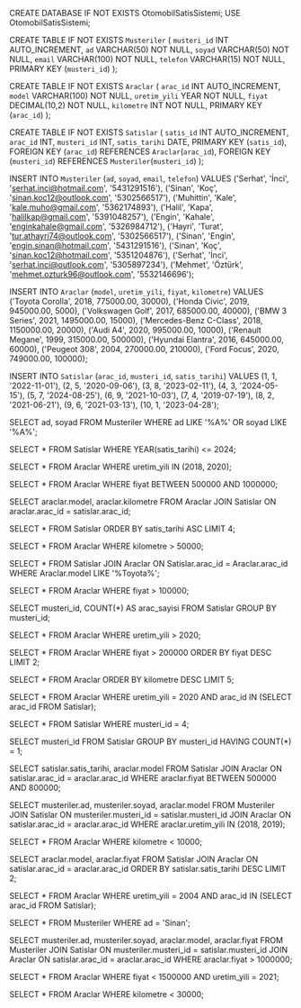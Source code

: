 CREATE DATABASE IF NOT EXISTS OtomobilSatisSistemi;
USE OtomobilSatisSistemi;

CREATE TABLE IF NOT EXISTS `Musteriler` (
    `musteri_id` INT AUTO_INCREMENT,
    `ad` VARCHAR(50) NOT NULL,
    `soyad` VARCHAR(50) NOT NULL,
    `email` VARCHAR(100) NOT NULL,
    `telefon` VARCHAR(15) NOT NULL,
    PRIMARY KEY (`musteri_id`)
);

CREATE TABLE IF NOT EXISTS `Araclar` (
    `arac_id` INT AUTO_INCREMENT,
    `model` VARCHAR(100) NOT NULL,
    `uretim_yili` YEAR NOT NULL,
    `fiyat` DECIMAL(10,2) NOT NULL,
    `kilometre` INT NOT NULL,
    PRIMARY KEY (`arac_id`)
);

CREATE TABLE IF NOT EXISTS `Satislar` (
    `satis_id` INT AUTO_INCREMENT,
    `arac_id` INT,
    `musteri_id` INT,
    `satis_tarihi` DATE,
    PRIMARY KEY (`satis_id`),
    FOREIGN KEY (`arac_id`) REFERENCES `Araclar`(`arac_id`),
    FOREIGN KEY (`musteri_id`) REFERENCES `Musteriler`(`musteri_id`)
);

INSERT INTO `Musteriler` (`ad`, `soyad`, `email`, `telefon`)
VALUES
('Serhat', 'İnci', 'serhat.inci@hotmail.com', '5431291516'),
('Sinan', 'Koç', 'sinan.koc12@outlook.com', '5302566517'),
('Muhittin', 'Kale', 'kale.muho@gmail.com', '5362174893'),
('Halil', 'Kapa', 'halilkap@gmail.com', '5391048257'),
('Engin', 'Kahale', 'enginkahale@gmail.com', '5326984712'),
('Hayri', 'Turat', 'tur.athayri74@outlook.com', '5302566517'),
('Sinan', 'Engin', 'engin.sinan@hotmail.com', '5431291516'),
('Sinan', 'Koç', 'sinan.koc12@hotmail.com', '5351204876'),
('Serhat', 'İnci', 'serhat.inci@outlook.com', '5305897234'),
('Mehmet', 'Öztürk', 'mehmet.ozturk96@outlook.com', '5532146696');

INSERT INTO `Araclar` (`model`, `uretim_yili`, `fiyat`, `kilometre`)
VALUES 
('Toyota Corolla', 2018, 775000.00, 30000),
('Honda Civic', 2019, 945000.00, 5000),
('Volkswagen Golf', 2017, 685000.00, 40000),
('BMW 3 Series', 2021, 1495000.00, 15000),
('Mercedes-Benz C-Class', 2018, 1150000.00, 20000),
('Audi A4', 2020, 995000.00, 10000),
('Renault Megane', 1999, 315000.00, 500000),
('Hyundai Elantra', 2016, 645000.00, 60000),
('Peugeot 308', 2004, 270000.00, 210000),
('Ford Focus', 2020, 749000.00, 100000);

INSERT INTO `Satislar` (`arac_id`, `musteri_id`, `satis_tarihi`)
VALUES
(1, 1, '2022-11-01'),
(2, 5, '2020-09-06'),
(3, 8, '2023-02-11'),
(4, 3, '2024-05-15'),
(5, 7, '2024-08-25'),
(6, 9, '2021-10-03'),
(7, 4, '2019-07-19'),
(8, 2, '2021-06-21'),
(9, 6, '2021-03-13'),
(10, 1, '2023-04-28');


SELECT ad, soyad FROM Musteriler
WHERE ad LIKE '%A%' OR soyad LIKE '%A%';

SELECT * FROM Satislar
WHERE YEAR(satis_tarihi) <= 2024;

SELECT * FROM Araclar
WHERE uretim_yili IN (2018, 2020);

SELECT * FROM Araclar
WHERE fiyat BETWEEN 500000 AND 1000000;

SELECT araclar.model, araclar.kilometre FROM Araclar 
JOIN Satislar ON araclar.arac_id = satislar.arac_id;

SELECT * FROM Satislar
ORDER BY satis_tarihi ASC
LIMIT 4;

SELECT * FROM Araclar
WHERE kilometre > 50000;

SELECT * FROM Satislar
JOIN Araclar ON Satislar.arac_id = Araclar.arac_id
WHERE Araclar.model LIKE '%Toyota%';

SELECT * FROM Araclar
WHERE fiyat > 100000;

SELECT musteri_id, COUNT(*) AS arac_sayisi
FROM Satislar
GROUP BY musteri_id;

SELECT * FROM Araclar
WHERE uretim_yili > 2020;

SELECT * FROM Araclar
WHERE fiyat > 200000
ORDER BY fiyat DESC
LIMIT 2;

SELECT * FROM Araclar
ORDER BY kilometre DESC
LIMIT 5;

SELECT * FROM Araclar
WHERE uretim_yili = 2020
AND arac_id IN (SELECT arac_id FROM Satislar);

SELECT * FROM Satislar
WHERE musteri_id = 4;

SELECT musteri_id FROM Satislar
GROUP BY musteri_id
HAVING COUNT(*) = 1;

SELECT satislar.satis_tarihi, araclar.model
FROM Satislar 
JOIN Araclar  ON satislar.arac_id = araclar.arac_id
WHERE araclar.fiyat BETWEEN 500000 AND 800000;

SELECT musteriler.ad, musteriler.soyad, araclar.model
FROM Musteriler 
JOIN Satislar  ON musteriler.musteri_id = satislar.musteri_id
JOIN Araclar  ON satislar.arac_id = araclar.arac_id
WHERE araclar.uretim_yili IN (2018, 2019);

SELECT * FROM Araclar
WHERE kilometre < 10000;

SELECT araclar.model, araclar.fiyat
FROM Satislar 
JOIN Araclar  ON satislar.arac_id = araclar.arac_id
ORDER BY satislar.satis_tarihi DESC
LIMIT 2;

SELECT * FROM Araclar
WHERE uretim_yili = 2004
AND arac_id IN (SELECT arac_id FROM Satislar);

SELECT * FROM Musteriler
WHERE ad = 'Sinan';

SELECT musteriler.ad, musteriler.soyad, araclar.model, araclar.fiyat
FROM Musteriler 
JOIN Satislar  ON musteriler.musteri_id = satislar.musteri_id
JOIN Araclar  ON satislar.arac_id = araclar.arac_id
WHERE araclar.fiyat > 1000000;

SELECT * FROM Araclar
WHERE fiyat < 1500000
AND uretim_yili = 2021;

SELECT * FROM Araclar
WHERE kilometre < 30000;
